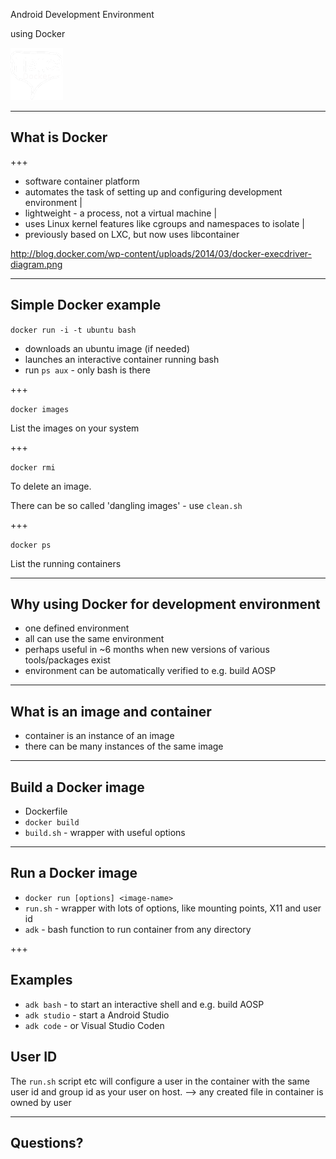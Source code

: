 Android Development Environment

using Docker

![hello](assets/icon.png)

---

## What is Docker

+++

- software container platform
- automates the task of setting up and configuring development environment |
- lightweight - a process, not a virtual machine |
- uses Linux kernel features like cgroups and namespaces to isolate |
- previously based on LXC, but now uses libcontainer

http://blog.docker.com/wp-content/uploads/2014/03/docker-execdriver-diagram.png

---

## Simple Docker example

`docker run -i -t ubuntu bash`

- downloads an ubuntu image (if needed)
- launches an interactive container running bash
- run `ps aux` - only bash is there

+++

`docker images`

List the images on your system

+++

`docker rmi`

To delete an image.

There can be so called 'dangling images' - use `clean.sh`

+++

`docker ps`

List the running containers

---

## Why using Docker for development environment

- one defined environment
- all can use the same environment
- perhaps useful in ~6 months when new versions of various tools/packages exist
- environment can be automatically verified to e.g. build AOSP

---

## What is an image and container

- container is an instance of an image
- there can be many instances of the same image

---

## Build a Docker image

- Dockerfile
- `docker build`
- `build.sh` - wrapper with useful options

---

## Run a Docker image

- `docker run [options] <image-name>`
- `run.sh` - wrapper with lots of options, like mounting points, X11 and user id
- `adk` - bash function to run container from any directory

+++

## Examples

- `adk bash` - to start an interactive shell and e.g. build AOSP
- `adk studio` - start a Android Studio
- `adk code` - or Visual Studio Coden

## User ID

The `run.sh` script etc will configure a user in the container with the same
user id and group id as your user on host.
--> any created file in container is owned by user

---

## Questions?

